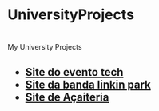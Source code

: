 # UniversityProjects <h1>

My University Projects <h2>

* [Site do evento tech](https://trickb0y.github.io/UniversityProjects/LandingPages/Evento-de-Tecnologia/)
* [Site da banda linkin park](https://trickb0y.github.io/UniversityProjects/PaginaDeBanda/)
* [Site de Açaiteria](https://trickb0y.github.io/UniversityProjects/PaginaDaA%C3%A7aiteria/)
